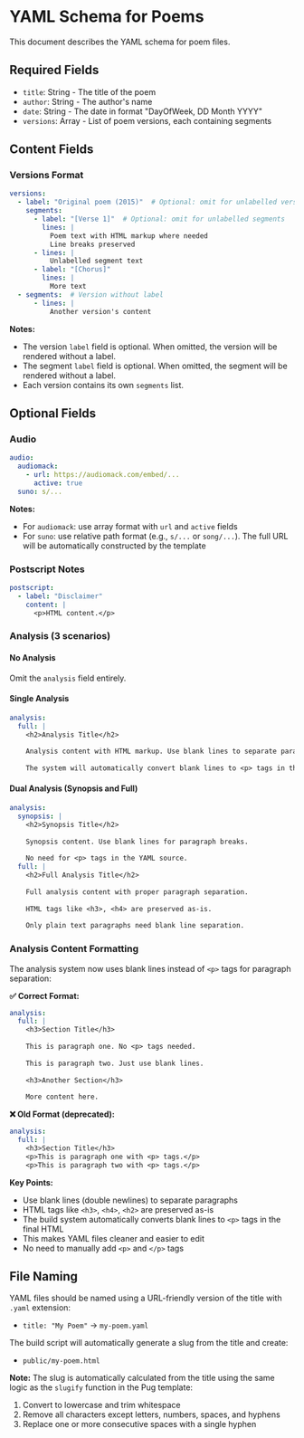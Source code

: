 # YAML Schema for Poems

This document describes the YAML schema for poem files.

## Required Fields

- `title`: String - The title of the poem
- `author`: String - The author's name
- `date`: String - The date in format "DayOfWeek, DD Month YYYY"
- `versions`: Array - List of poem versions, each containing segments

## Content Fields

### Versions Format
```yaml
versions:
  - label: "Original poem (2015)"  # Optional: omit for unlabelled versions
    segments:
      - label: "[Verse 1]"  # Optional: omit for unlabelled segments
        lines: |
          Poem text with HTML markup where needed
          Line breaks preserved
      - lines: |
          Unlabelled segment text
      - label: "[Chorus]"
        lines: |
          More text
  - segments:  # Version without label
      - lines: |
          Another version's content
```

**Notes:**
- The version `label` field is optional. When omitted, the version will be rendered without a label.
- The segment `label` field is optional. When omitted, the segment will be rendered without a label.
- Each version contains its own `segments` list.

## Optional Fields

### Audio
```yaml
audio:
  audiomack:
    - url: https://audiomack.com/embed/...
      active: true
  suno: s/...
```

**Notes:**
- For `audiomack`: use array format with `url` and `active` fields
- For `suno`: use relative path format (e.g., `s/...` or `song/...`). The full URL will be automatically constructed by the template

### Postscript Notes
```yaml
postscript:
  - label: "Disclaimer"
    content: |
      <p>HTML content.</p>
```

### Analysis (3 scenarios)

#### No Analysis
Omit the `analysis` field entirely.

#### Single Analysis
```yaml
analysis:
  full: |
    <h2>Analysis Title</h2>
    
    Analysis content with HTML markup. Use blank lines to separate paragraphs instead of <p> tags.
    
    The system will automatically convert blank lines to <p> tags in the final HTML.
```

#### Dual Analysis (Synopsis and Full)
```yaml
analysis:
  synopsis: |
    <h2>Synopsis Title</h2>
    
    Synopsis content. Use blank lines for paragraph breaks.
    
    No need for <p> tags in the YAML source.
  full: |
    <h2>Full Analysis Title</h2>
    
    Full analysis content with proper paragraph separation.
    
    HTML tags like <h3>, <h4> are preserved as-is.
    
    Only plain text paragraphs need blank line separation.
```

### Analysis Content Formatting

The analysis system now uses blank lines instead of `<p>` tags for paragraph separation:

**✅ Correct Format:**
```yaml
analysis:
  full: |
    <h3>Section Title</h3>
    
    This is paragraph one. No <p> tags needed.
    
    This is paragraph two. Just use blank lines.
    
    <h3>Another Section</h3>
    
    More content here.
```

**❌ Old Format (deprecated):**
```yaml
analysis:
  full: |
    <h3>Section Title</h3>
    <p>This is paragraph one with <p> tags.</p>
    <p>This is paragraph two with <p> tags.</p>
```

**Key Points:**
- Use blank lines (double newlines) to separate paragraphs
- HTML tags like `<h3>`, `<h4>`, `<h2>` are preserved as-is
- The build system automatically converts blank lines to `<p>` tags in the final HTML
- This makes YAML files cleaner and easier to edit
- No need to manually add `<p>` and `</p>` tags

## File Naming

YAML files should be named using a URL-friendly version of the title with `.yaml` extension:
- `title: "My Poem"` → `my-poem.yaml`

The build script will automatically generate a slug from the title and create:
- `public/my-poem.html`

**Note:** The slug is automatically calculated from the title using the same logic as the `slugify` function in the Pug template:
1. Convert to lowercase and trim whitespace
2. Remove all characters except letters, numbers, spaces, and hyphens
3. Replace one or more consecutive spaces with a single hyphen


